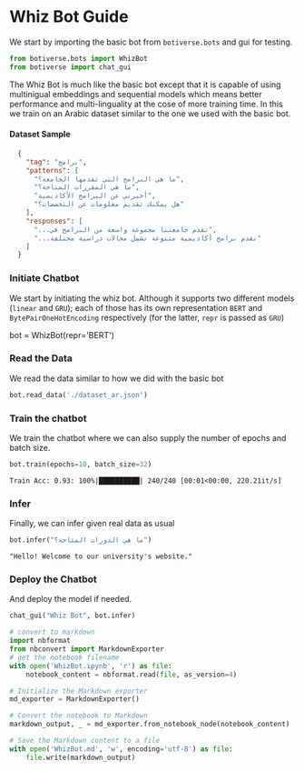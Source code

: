 # Whiz Bot Guide

We start by importing the basic bot from `botiverse.bots` and gui for testing.


```python
from botiverse.bots import WhizBot
from botiverse import chat_gui
```

The Whiz Bot is much like the basic bot except that it is capable of using multinigual embeddings and sequential models which means better performance and multi-linguality at the cose of more training time. In this we train on an Arabic dataset similar to the one we used with the basic bot.

#### Dataset Sample

```json
  {
    "tag": "برامج",
    "patterns": [
      "ما هي البرامج التي تقدمها الجامعة؟",
      "ما هي المقررات المتاحة؟", 
      "أخبرني عن البرامج الأكاديمية",
      "هل يمكنك تقديم معلومات عن التخصصات؟" 
    ],
    "responses": [
      "...تقدم جامعتنا مجموعة واسعة من البرامج في",
      "...نقدم برامج أكاديمية متنوعة تشمل مجالات دراسية مختلفة"
    ]
  }
```

### Initiate Chatbot

We start by initiating the whiz bot. Although it supports two different models (`linear` and `GRU`); each of those has its own representation `BERT` and `BytePairOneHotEncoding` respectively (for the latter, `repr` is passed as `GRU`)

bot = WhizBot(repr='BERT')

### Read the Data

We read the data similar to how we did with the basic bot


```python
bot.read_data('./dataset_ar.json')
```

### Train the chatbot

We train the chatbot where we can also supply the number of epochs and batch size.


```python
bot.train(epochs=10, batch_size=32)
```

    Train Acc: 0.93: 100%|██████████| 240/240 [00:01<00:00, 220.21it/s]


### Infer

Finally, we can infer given real data as usual


```python
bot.infer("ما هي الدورات المتاحة؟")
```




    "Hello! Welcome to our university's website."



### Deploy the Chatbot

And deploy the model if needed.


```python
chat_gui("Whiz Bot", bot.infer)
```


```python
# convert to markdown
import nbformat
from nbconvert import MarkdownExporter
# get the notebook filename 
with open('WhizBot.ipynb', 'r') as file:
    notebook_content = nbformat.read(file, as_version=4)

# Initialize the Markdown exporter
md_exporter = MarkdownExporter()

# Convert the notebook to Markdown
markdown_output, _ = md_exporter.from_notebook_node(notebook_content)

# Save the Markdown content to a file
with open('WhizBot.md', 'w', encoding='utf-8') as file:
    file.write(markdown_output)
```
